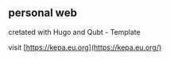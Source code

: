 ## personal web
cretated with Hugo and Qubt - Template

visit [https://kepa.eu.org](https://kepa.eu.org/)

